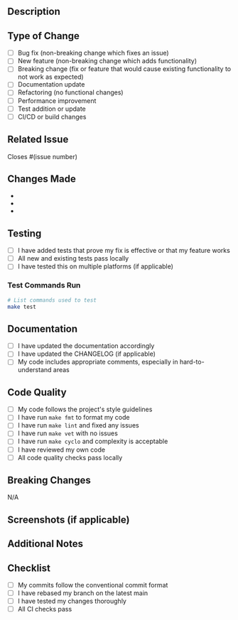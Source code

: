 ## Description

<!-- Provide a brief description of the changes in this PR -->

## Type of Change

<!-- Mark the relevant option with an "x" -->

- [ ] Bug fix (non-breaking change which fixes an issue)
- [ ] New feature (non-breaking change which adds functionality)
- [ ] Breaking change (fix or feature that would cause existing functionality to not work as expected)
- [ ] Documentation update
- [ ] Refactoring (no functional changes)
- [ ] Performance improvement
- [ ] Test addition or update
- [ ] CI/CD or build changes

## Related Issue

<!-- Link to the issue this PR addresses -->

Closes #(issue number)

## Changes Made

<!-- List the key changes made in this PR -->

-
-
-

## Testing

<!-- Describe the tests you ran and how to reproduce them -->

- [ ] I have added tests that prove my fix is effective or that my feature works
- [ ] All new and existing tests pass locally
- [ ] I have tested this on multiple platforms (if applicable)

### Test Commands Run

```bash
# List commands used to test
make test
```

## Documentation

- [ ] I have updated the documentation accordingly
- [ ] I have updated the CHANGELOG (if applicable)
- [ ] My code includes appropriate comments, especially in hard-to-understand areas

## Code Quality

- [ ] My code follows the project's style guidelines
- [ ] I have run `make fmt` to format my code
- [ ] I have run `make lint` and fixed any issues
- [ ] I have run `make vet` with no issues
- [ ] I have run `make cyclo` and complexity is acceptable
- [ ] I have reviewed my own code
- [ ] All code quality checks pass locally

## Breaking Changes

<!-- If this is a breaking change, describe what breaks and the migration path -->

N/A

## Screenshots (if applicable)

<!-- Add screenshots to help explain your changes -->

## Additional Notes

<!-- Any additional information that reviewers should know -->

## Checklist

- [ ] My commits follow the conventional commit format
- [ ] I have rebased my branch on the latest main
- [ ] I have tested my changes thoroughly
- [ ] All CI checks pass
